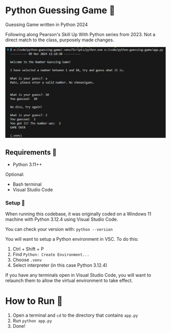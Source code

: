 # Python Guessing Game 🐍

Guessing Game written in Python 2024

Following along Pearson's Skill Up With Python series from 2023.
Not a direct match to the class, purposely made changes.

![Game Image](game_image.png)

## Requirements 📜

- Python 3.11++

Optional:

- Bash terminal
- Visual Studio Code

### Setup 🔧

When running this codebase, it was originally coded on a Windows 11 machine with Python 3.12.4 using Visual Studio Code.

You can check your version with:
`python --version`

You will want to setup a Python environment in VSC. To do this:

1. Ctrl + Shift + P
2. Find `Python: Create Environment...`
3. Choose `.venv`
4. Select interpreter (in this case Python 3.12.4)

If you have any terminals open in Visual Studio Code, you will want to relaunch them to allow the virtual environment to take effect.

# How to Run 🏃

1. Open a terminal and `cd` to the directory that contains `app.py`
2. Run `python app.py`
3. Done!
